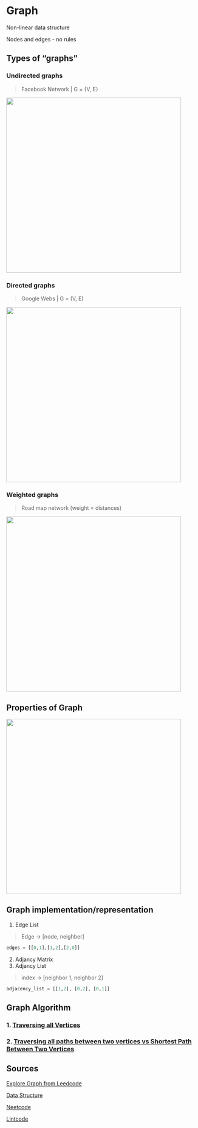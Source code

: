 # Graph
Non-linear data structure

Nodes and edges - no rules


## Types of “graphs”
### Undirected graphs
> Facebook Network | G = {V, E}
<img src="https://github.com/MaryamZahiri/LC-Algorithms/assets/52676399/290ca436-9b2c-4597-b44e-0ed37f7297ca" width="460">

### Directed graphs
> Google Webs | G = (V, E)
<img src="https://github.com/MaryamZahiri/LC-Algorithms/assets/52676399/9071661c-7c2d-484d-bff0-97df650912e0" width="460">

### Weighted graphs
> Road map network (weight = distances)
<img src="https://github.com/MaryamZahiri/LC-Algorithms/assets/52676399/32e6a102-1577-493c-9035-88829b986e3e" width="460">


## Properties of Graph
<img src="https://github.com/MaryamZahiri/LC-Algorithms/assets/52676399/289568f3-0c49-4315-8124-c69c0952a3cf" width="460">


## Graph implementation/representation
1. Edge List
> Edge -> [node, neighber]

```python
edges = [[0,1],[1,2],[2,0]]
```

2. Adjancy Matrix
3. Adjancy List
> index -> [neighbor 1, neighbor 2]

```python 
adjacency_list = [[1,2], [0,2], [0,1]]
```


## Graph Algorithm
### 1. [Traversing all Vertices](https://github.com/MaryamZahiri/LC-Algorithms/blob/master/Data_Structure/graph/Examples/Example%201%20-%20DFS%20vs%20BFS%20-%20Traversing%20all%20Vertices%20Example%201.md)

### 2. [Traversing all paths between two vertices vs Shortest Path Between Two Vertices](https://github.com/MaryamZahiri/LC-Algorithms/blob/master/Data_Structure/graph/Examples/Example%202%20-%20DFS%20vs%20BFS%20-%20Traversing%20all%20paths%20between%20two%20vertices.md)


## Sources
[Explore Graph from Leedcode](https://leetcode.com/explore/learn/card/graph/)

[Data Structure](https://www.youtube.com/watch?v=ZdY1Fp9dKzs&list=PL2_aWCzGMAwI3W_JlcBbtYTwiQSsOTa6P&index=40)

[Neetcode](https://www.youtube.com/@NeetCode)

[Lintcode](https://www.lintcode.com/)